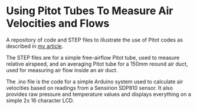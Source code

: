 # Using Pitot Tubes To Measure Air Velocities and Flows

A repository of code and STEP files to illustrate the use of Pitot codes as described in [my article](https://nunrg.eu/posts/pitot-tubes/).

The STEP files are for a simple free-airflow Pitot tube, used to measure relative airspeed, and an averaging Pitot tube for a 150mm reound air duct, used for measuring air flow inside an air duct.

The .ino file is the code for a simple Arduino system used to calculate air velocities based on readings from a Sensirion SDP810 sensor. It also provides raw pressure and temperature values and displays everything on a simple 2x 16 character LCD.
